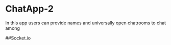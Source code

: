 # ChatApp-2

In this app users can provide names and universally open chatrooms to chat among

##Socket.io